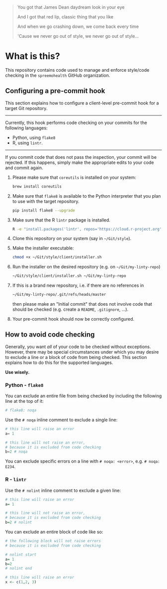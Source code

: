 > You got that James Dean daydream look in your eye
>
> And I got that red lip, classic thing that you like
>
> And when we go crashing down, we come back every time
>
> 'Cause we never go out of style, we never go out of style...

# What is this?
This repository contains code used to manage and enforce style/code checking in the `spreemohealth` GitHub organization.

## Configuring a pre-commit hook
This section explains how to configure a client-level pre-commit hook for a target Git repository.

---

Currently, this hook performs code checking on your commits for the following languages:
- Python, using `flake8`
- R, using `lintr`.

---

If you commit code that does not pass the inspection, your commit will be rejected.
If this happens, simply make the appropriate edits to your code and commit again.

1. Please make sure that `coreutils` is installed on your system:
   ```bash
   brew install coreutils
   ```

2. Make sure that `flake8` is available to the Python interpreter that you plan to use with the target repository.
   ```bash
   pip install flake8 --upgrade
   ```

3. Make sure that the R `lintr` package is installed.
   ```bash
   R -e "install.packages('lintr', repos='https://cloud.r-project.org')"
   ```

4. Clone this repository on your system (say in `~/Git/style`).

5. Make the installer executable:
   ```bash
   chmod +x ~/Git/style/client/installer.sh
   ```

6. Run the installer on the desired repository (e.g. on `~/Git/my-linty-repo`)
   ```bash
   ~/Git/style/client/installer.sh ~/Git/my-linty-repo
   ```

7. If this is a brand new repository, i.e. if there are no references in
   ```bash
   ~/Git/my-linty-repo/.git/refs/heads/master
   ```
   then please make an "Initial commit" that does not involve code that should be checked (e.g. create a `README`, `.gitignore`, ...).

8. Your pre-commit hook should now be correctly configured.

## How to avoid code checking
Generally, you want *all* of your code to be checked without exceptions.
However, there may be special circumstances under which you may desire to exclude a line or a block of code from being checked.
This section explains how to do this for the supported languages.

**Use wisely.**

### Python - `flake8`
You can exclude an entire file from being checked by including the following line at the top of it:
```python
# flake8: noqa
```

Use the `# noqa` inline comment to exclude a single line:
```python
# this line will raise an error
a= 1 

# this line will not raise an error,
# because it is excluded from code checking
b=2 # noqa
```

You can exclude specific errors on a line with `# noqa: <error>`, e.g. `# noqa: E234`.

### R - `lintr`
Use the `# nolint` inline comment to exclude a given line:
```R
# this line will raise an error
a= 1

# this line will not raise an error,
# because it is excluded from code checking
b=2 # nolint
```

You can exclude an entire block of code like so:
```R
# the following block will not raise errors
# because it is excluded from code checking

# nolint start
a= 1
b=2
# nolint end

# this line will raise an error
x <- c(1,2, 3)
```

